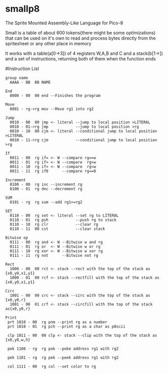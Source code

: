 # smallp8
The Sprite Mounted Assembly-Like Language for Pico-8

Small is a table of about 600 tokens(there might be some optimizations) that can be used on it's own to read and process bytes directly from the spritesheet or any other place in memory 

It works with a table(a[0->3]) of 4 registers W,A,B and C and a stack(b[1->]) and a set of instructions, returning both of them when the function ends


#Instruction List
```
group name 
  AAAA - BB  BB NAME
 
End
  0000 - 00  00 end --Finishes the program

Move
  0001 - rg->rg mov --Move rg1 into rg2

Jump
  0010 - 00  00 jmp <- literal --jump to local position >LITERAL
  0010 - 01->rg jmp            --jump to local position >rg
  0010 - 10  00 cjm <- literal --conditional jump to local position >LITERAL
  0010 - 11->rg cjm            --conditional jump to local position >rg

If
  0011 - 00  rg if= <- W --compare rg==w
  0011 - 01  rg if> <- W --compare  rg>w
  0011 - 10  rg if< <- W --compare  rg<w
  0011 - 11  rg if0      --compare rg==0
  
Increment
  0100 - 00  rg inc --increment rg
  0100 - 01  rg dec --decrement rg

SUM
  0101 - rg  rg sum --add rg1+=rg2

SET
  0110 - 00  rg set <- literal --set rg to LITERAL
  0110 - 01  rg psh            --push rg to stack
  0110 - 10  rg clr            --clear rg
  0110 - 11  00 cst            --clear stack

Bitwise op
  0111 - 00  rg and <- W --Bitwise w and rg
  0111 - 01  rg or  <- W --Bitwise w or rg
  0111 - 10  rg xor <- W --Bitwise w xor rg
  0111 - 11  rg not      --Bitwise not rg

Rect
  1000 - 00  00 rct <- stack --rect with the top of the stack as {x0,y0,x1,y1} 
  1000 - 01  00 rcf <- stack --rectfill with the top of the stack as {x0,y0,x1,y1} 
 
Circ
  1001 - 00  00 crc <- stack --circ with the top of the stack as {x0,y0,r}
  1001 - 00  01 crf <- stack --circfill with the top of the stack as{x0,y0,r}

Print
 prt 1010 - 00  rg pnm --print rg as a number
 prt 1010 - 01  rg pch --print rg as a char as p8scii
 
 clp 1011 - 00  00 clp <- stack --clip with the top of the stack as {x0,y0,w,h}

 pok 1100 - rg  rg pok --poke address rg1 with rg2

 pek 1101 - rg  rg pek --peek address rg1 with rg2
 
 col 1111 - 00  rg col --set color to rg
```
